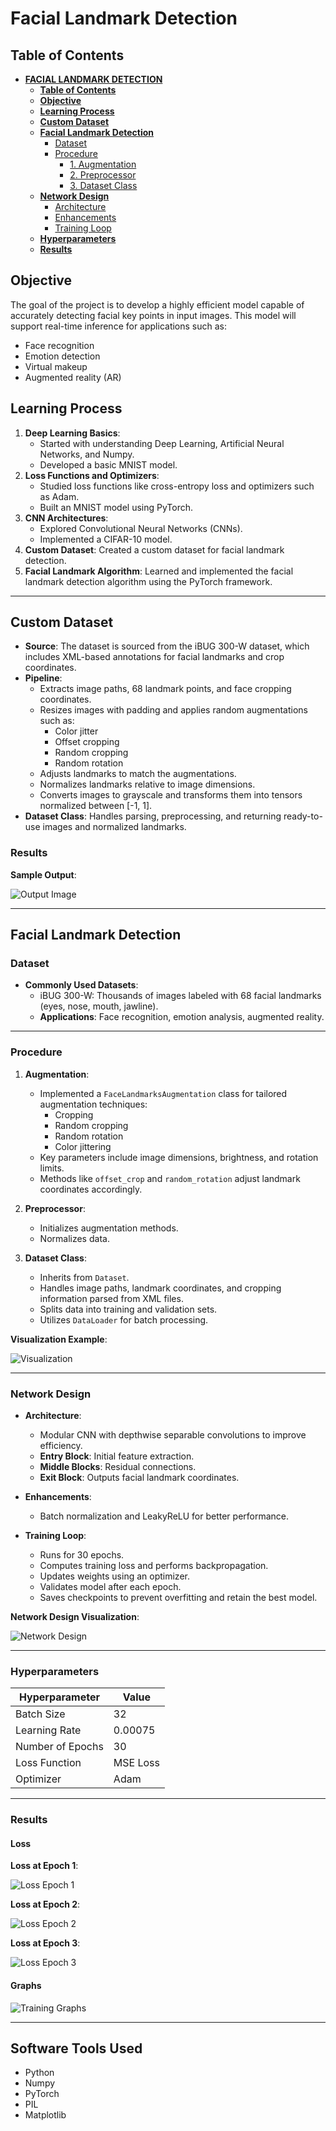 # Facial Landmark Detection

##  **Table of Contents**
- [**FACIAL LANDMARK DETECTION**](#FACIAL-LANDMARK-DETECTION)
  - [**Table of Contents**](#table-of-contents)
  - [**Objective**](#OBJECTIVE)
  - [**Learning Process**](#LEARNING-PROCESS)
  - [**Custom Dataset**](#CUSTOM-DATASET)
  - [**Facial Landmark Detection**](#FACIAL-LANDMARK-DETECTION)
    - [Dataset](#Dataset)
    - [Procedure](#PROCEDURE)
      - [1. Augmentation](#1Augmentation)
      - [2. Preprocessor](#2Preprocessor)
      - [3. Dataset Class](#3Dataset-Class)
  - [**Network Design**](#Network-Design)
      - [Architecture](#Architecture)
      - [Enhancements](#Enhancements)
      - [Training Loop](#Training-Loop)
   - [**Hyperparameters**](#HYPERPARAMETERS)
  - [**Results**](#results)

## Objective
The goal of the project is to develop a highly efficient model capable of accurately detecting facial key points in input images. This model will support real-time inference for applications such as:
- Face recognition
- Emotion detection
- Virtual makeup
- Augmented reality (AR)

## Learning Process

1. **Deep Learning Basics**: 
    - Started with understanding Deep Learning, Artificial Neural Networks, and Numpy.
    - Developed a basic MNIST model.
2. **Loss Functions and Optimizers**: 
    - Studied loss functions like cross-entropy loss and optimizers such as Adam.
    - Built an MNIST model using PyTorch.
3. **CNN Architectures**: 
    - Explored Convolutional Neural Networks (CNNs).
    - Implemented a CIFAR-10 model.
4. **Custom Dataset**: Created a custom dataset for facial landmark detection.
5. **Facial Landmark Algorithm**: Learned and implemented the facial landmark detection algorithm using the PyTorch framework.

---

## Custom Dataset

- **Source**: The dataset is sourced from the iBUG 300-W dataset, which includes XML-based annotations for facial landmarks and crop coordinates.
- **Pipeline**:
    - Extracts image paths, 68 landmark points, and face cropping coordinates.
    - Resizes images with padding and applies random augmentations such as:
        - Color jitter
        - Offset cropping
        - Random cropping
        - Random rotation
    - Adjusts landmarks to match the augmentations.
    - Normalizes landmarks relative to image dimensions.
    - Converts images to grayscale and transforms them into tensors normalized between [-1, 1].
- **Dataset Class**: Handles parsing, preprocessing, and returning ready-to-use images and normalized landmarks.

### Results

**Sample Output**:

![Output Image](https://hackmd.io/_uploads/S1GGjmYkkg.png)

---

## Facial Landmark Detection

### Dataset

- **Commonly Used Datasets**: 
    - iBUG 300-W: Thousands of images labeled with 68 facial landmarks (eyes, nose, mouth, jawline).
    - **Applications**: Face recognition, emotion analysis, augmented reality.

---

### Procedure

1. **Augmentation**:
    - Implemented a `FaceLandmarksAugmentation` class for tailored augmentation techniques:
        - Cropping
        - Random cropping
        - Random rotation
        - Color jittering
    - Key parameters include image dimensions, brightness, and rotation limits.
    - Methods like `offset_crop` and `random_rotation` adjust landmark coordinates accordingly.

2. **Preprocessor**:
    - Initializes augmentation methods.
    - Normalizes data.

3. **Dataset Class**:
    - Inherits from `Dataset`.
    - Handles image paths, landmark coordinates, and cropping information parsed from XML files.
    - Splits data into training and validation sets.
    - Utilizes `DataLoader` for batch processing.

**Visualization Example**:

![Visualization](https://hackmd.io/_uploads/HkrIMVtk1l.png)

---

### Network Design

- **Architecture**:
    - Modular CNN with depthwise separable convolutions to improve efficiency.
    - **Entry Block**: Initial feature extraction.
    - **Middle Blocks**: Residual connections.
    - **Exit Block**: Outputs facial landmark coordinates.
- **Enhancements**:
    - Batch normalization and LeakyReLU for better performance.

- **Training Loop**:
    - Runs for 30 epochs.
    - Computes training loss and performs backpropagation.
    - Updates weights using an optimizer.
    - Validates model after each epoch.
    - Saves checkpoints to prevent overfitting and retain the best model.

**Network Design Visualization**:

![Network Design](https://hackmd.io/_uploads/BJo3HEYJkl.png)

---

### Hyperparameters

| Hyperparameter    | Value       |
|-------------------|-------------|
| Batch Size        | 32          |
| Learning Rate     | 0.00075     |
| Number of Epochs  | 30          |
| Loss Function     | MSE Loss    |
| Optimizer         | Adam        |

---

### Results

#### Loss

**Loss at Epoch 1**:

![Loss Epoch 1](https://hackmd.io/_uploads/S1kkuNKJ1l.png)

**Loss at Epoch 2**:

![Loss Epoch 2](https://hackmd.io/_uploads/H1C-OEKykg.png)

**Loss at Epoch 3**:

![Loss Epoch 3](https://hackmd.io/_uploads/HJfr_4Kyyx.png)

#### Graphs

![Training Graphs](https://hackmd.io/_uploads/S1qu_VYkyg.png)

---

## Software Tools Used

- Python
- Numpy
- PyTorch
- PIL
- Matplotlib

